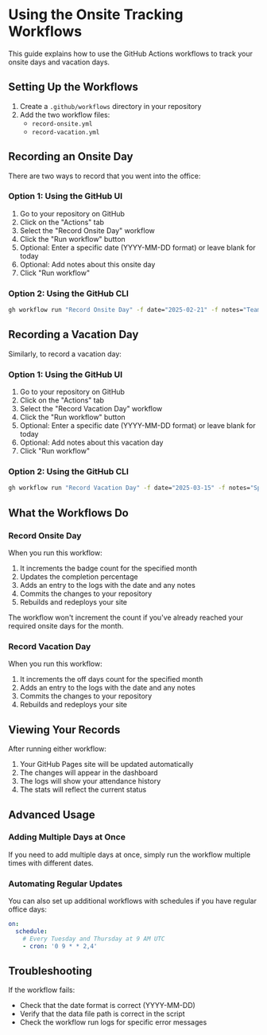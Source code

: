# Using the Onsite Tracking Workflows

This guide explains how to use the GitHub Actions workflows to track your onsite days and vacation days.

## Setting Up the Workflows

1. Create a `.github/workflows` directory in your repository
2. Add the two workflow files:
   - `record-onsite.yml`
   - `record-vacation.yml`

## Recording an Onsite Day

There are two ways to record that you went into the office:

### Option 1: Using the GitHub UI

1. Go to your repository on GitHub
2. Click on the "Actions" tab
3. Select the "Record Onsite Day" workflow
4. Click the "Run workflow" button
5. Optional: Enter a specific date (YYYY-MM-DD format) or leave blank for today
6. Optional: Add notes about this onsite day
7. Click "Run workflow"

### Option 2: Using the GitHub CLI

```bash
gh workflow run "Record Onsite Day" -f date="2025-02-21" -f notes="Team meeting day"
```

## Recording a Vacation Day

Similarly, to record a vacation day:

### Option 1: Using the GitHub UI

1. Go to your repository on GitHub
2. Click on the "Actions" tab
3. Select the "Record Vacation Day" workflow
4. Click the "Run workflow" button
5. Optional: Enter a specific date (YYYY-MM-DD format) or leave blank for today
6. Optional: Add notes about this vacation day
7. Click "Run workflow"

### Option 2: Using the GitHub CLI

```bash
gh workflow run "Record Vacation Day" -f date="2025-03-15" -f notes="Spring break"
```

## What the Workflows Do

### Record Onsite Day

When you run this workflow:

1. It increments the badge count for the specified month
2. Updates the completion percentage 
3. Adds an entry to the logs with the date and any notes
4. Commits the changes to your repository
5. Rebuilds and redeploys your site

The workflow won't increment the count if you've already reached your required onsite days for the month.

### Record Vacation Day

When you run this workflow:

1. It increments the off days count for the specified month
2. Adds an entry to the logs with the date and any notes
3. Commits the changes to your repository
4. Rebuilds and redeploys your site

## Viewing Your Records

After running either workflow:

1. Your GitHub Pages site will be updated automatically
2. The changes will appear in the dashboard
3. The logs will show your attendance history
4. The stats will reflect the current status

## Advanced Usage

### Adding Multiple Days at Once

If you need to add multiple days at once, simply run the workflow multiple times with different dates.

### Automating Regular Updates

You can also set up additional workflows with schedules if you have regular office days:

```yaml
on:
  schedule:
    # Every Tuesday and Thursday at 9 AM UTC
    - cron: '0 9 * * 2,4'
```

## Troubleshooting

If the workflow fails:

- Check that the date format is correct (YYYY-MM-DD)
- Verify that the data file path is correct in the script
- Check the workflow run logs for specific error messages
  